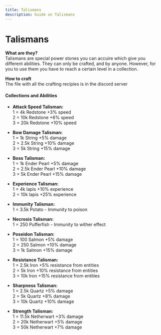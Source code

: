 ```yaml
---
title: Talismans
description: Guide on Talismans
---
```


# Talismans

**What are they?** <br>
Talismans are special power stones you can accuire which give you different abilities. They can only be crafted, and by anyone. However, for you to use them you have to reach a certain level in a collection.

**How to craft** <br>
The file with all the crafting recipies is in the discord server

#### Collections and Abilities

- **Attack Speed Talisman:** <br>
1 = 4k Redstone     +3% speed <br>
2 = 10k Redstone  +6% speed <br>
3 = 20k Redstone  +10% speed <br>

- **Bow Damage Talisman:** <br>
1 = 1k String     +5% damage <br>
2 = 2.5k String   +10% damage <br>
3 = 5k String    +15% damage <br>

- **Boss Talisman:** <br>
1 = 1k Ender Pearl   +5% damage <br>
2 = 2.5k Ender Pearl   +10% damage <br>
3 = 5k Ender Pearl   +15% damage <br>

- **Experience Talisman:** <br>
1 = 4k lapis   +10% experience <br>
2 = 10k lapis   +25% experience <br>

- **Immunity Talisman:** <br>
1 = 3.5k Potato - Immunity to poison <br>

- **Necrosis Talisman:** <br>
1 = 250 Pufferfish - Immunity to wither effect <br>

- **Poseidon Talisman:** <br>
1 = 100 Salmon     +5% damage <br>
2 = 250 Salmon    +10% damage <br>
3 = 1k Salmon   +15% damage <br>

- **Resistance Talisman:** <br>
1 = 2.5k Iron    +5% resistance from entities <br>
2 = 5k Iron    +10% resistance from entities <br>
3 = 10k Iron    +15% resistance from entities <br>

- **Sharpness Talisman:** <br>
1 = 2.5k Quartz    +5% damage <br>
2 = 5k Quartz    +8% damage <br>
3 = 10k Quartz   +10% damage <br>

- **Strength Talisman:** <br>
1 = 11.5k Netherwart    +3% damage <br>
2 = 20k Netherwart    +5% damage <br>
3 = 50k Netherwart    +7% damage <br>